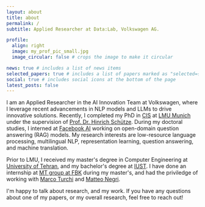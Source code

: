 ```yaml
---
layout: about
title: about
permalink: /
subtitle: Applied Researcher at Data:Lab, Volkswagen AG.

profile:
  align: right
  image: my_prof_pic_small.jpg
  image_circular: false # crops the image to make it circular

news: true # includes a list of news items
selected_papers: true # includes a list of papers marked as "selected={true}"
social: true # includes social icons at the bottom of the page
latest_posts: false
---
```


I am an Applied Researcher in the AI Innovation Team at Volkswagen, where I leverage recent advancements in NLP models and LLMs to drive innovative solutions.
Recently, I completed my PhD in [CIS](https://www.cis.uni-muenchen.de/) at [LMU Munich](https://www.lmu.de/en/index.html) under the supervision of [Prof. Dr. Hinrich Schütze](https://www.cis.uni-muenchen.de/schuetze/).
During my doctoral studies, I interned at [Facebook AI](https://ai.facebook.com/) working on open-domain question answering (RAG) models.
My research interests are low-resource language processing, multilingual NLP, representation learning, question answering, and machine translation.

Prior to LMU, I received my master's degree in Computer Engineering at [University of Tehran](https://ut.ac.ir/en), and my bachelor's degree at [IUST](http://ce-inter.iust.ac.ir/).
I have done an internship at [MT group at FBK](https://ict.fbk.eu/units/hlt-mt/) during my master's, and had the priviledge of working with [Marco Turchi](https://marcoturchi.com/) and [Matteo Negri](https://ict.fbk.eu/people/detail/matteo-negri/).


I'm happy to talk about research, and my work. If you have any questions about one of my papers, or my overall research, feel free to reach out!
